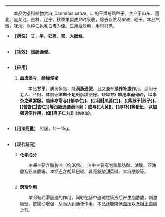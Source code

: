---
&emsp;&emsp;本品为桑科植物大麻_Cannabis sativa_ L. 的干燥成熟种子。主产于山东、河北、黑龙江、吉林、辽宁。秋季果实成熟时采收，除去杂质<dfn>及果皮</dfn>，晒干。本品气微，味淡。以种仁色乳白者为佳。生用或炒用，用时打碎。

- 【**药性**】
	**甘**，**平**。**归脾**、**胃**、**大肠经**。<br></br>

- 【**功效**】
	**润肠通便**。<br></br>

- 【**应用**】
	1. **血虚津亏**，**肠燥便秘**
		
		&emsp;&emsp;本品**甘平**，质润多脂，能**润肠通便**，且又兼有**滋养补虚**作用。适用于老人、产妇、体弱等**津血不足**的肠燥便秘。**`《肘后方》`**单用本品研碎，以米杂之煮粥服。临床亦常与[[郁李仁]]、[[瓜蒌|瓜蒌仁]]、[[紫苏子|苏子]]、[[苦杏仁|杏仁]]等<ins>润肠通便药</ins>同用；或与[[大黄]]、[[厚朴]]等配伍，以加强通便作用，如[[麻子仁丸]]**`《伤寒论》`**。<br></br>

- 【**用法用量**】
	煎服，10～15g。<br></br>

- 【**现代研究**】
	1. **化学成分**
		
		&emsp;&emsp;<dfn>本品</dfn>主要含脂肪油（约30%），油中主要有饱和脂肪酸、油酸、亚油酸及亚麻酸等。<dfn>本品</dfn>还含胡芦巴碱、异亮氨酸甜菜碱、大麻酰胺等。<br></br>
	
	2. **药理作用**
		
		&emsp;&emsp;<dfn>本品</dfn>有润滑肠道的作用，同时在肠中遇碱性肠液后产生脂肪酸，刺激肠壁，使蠕动增强，从而达到通便作用。本品还能降低血压以及阻止血脂上升。